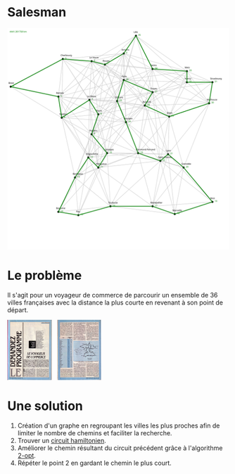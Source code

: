 # Salesman

<img src = "salesman.svg" alt="Tour de France"/>

# Le problème
Il s'agit pour un voyageur de commerce de parcourir un ensemble de 36 villes françaises avec la distance la plus courte en revenant à son point de départ.

<img src = "svm/SVM_41_p0075.JPG" width="20%"> &nbsp; <img src = "svm/SVM_41_p0076.JPG" width="20%">

# Une solution
1. Création d'un graphe en regroupant les villes les plus proches afin de limiter le nombre de chemins et faciliter la recherche.
2. Trouver un [circuit hamiltonien](https://fr.wikipedia.org/wiki/Graphe_hamiltonien).
3. Améliorer le chemin résultant du circuit précédent grâce à l'algorithme [2-opt](https://fr.wikipedia.org/wiki/2-opt).
4. Répéter le point 2 en gardant le chemin le plus court.
